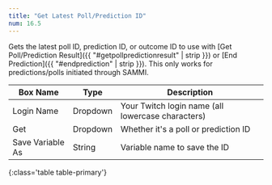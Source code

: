 ```yaml
---
title: "Get Latest Poll/Prediction ID"
num: 16.5
---
```


Gets the latest poll ID, prediction ID, or outcome ID to use with [Get Poll/Prediction Result]({{ "#getpollpredictionresult" | strip }}) or [End Prediction]({{ "#endprediction" | strip }}). This only works for predictions/polls initiated through SAMMI.


| Box Name | Type | Description |
|-------|--------|--------
|Login Name | Dropdown |Your Twitch login name (all lowercase characters)
|Get|Dropdown |Whether it's a poll or prediction ID
|Save Variable As|String|Variable name to save the ID
{:class='table table-primary'}









